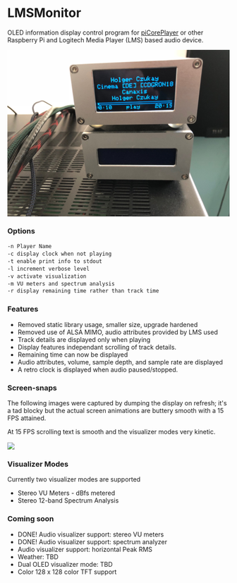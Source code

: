 # LMSMonitor
OLED information display control program for [piCorePlayer](https://www.picoreplayer.org/) or other Raspberry Pi and Logitech Media Player (LMS) based audio device.

<img width="800" src="doc/IMG_1442.jpg" align="center" />

### Options
```bash
-n Player Name
-c display clock when not playing
-t enable print info to stdout
-l increment verbose level
-v activate visualization
-m VU meters and spectrum analysis
-r display remaining time rather than track time
```

### Features
- Removed static library usage, smaller size, upgrade hardened
- Removed use of ALSA MIMO, audio attributes provided by LMS used
- Track details are displayed only when playing
- Display features independant scrolling of track details.
- Remaining time can now be displayed
- Audio attributes, volume, sample depth, and sample rate are displayed
- A retro clock is displayed when audio paused/stopped.

### Screen-snaps
The following images were captured by dumping the display on refresh; it's a tad blocky but the actual screen animations are buttery smooth with a 15 FPS attained.

At 15 FPS scrolling text is smooth and the visualizer modes very kinetic.

<img width="300" src="sources/demo.gif" align="center" />

### Visualizer Modes

Currently two visualizer modes are supported
- Stereo VU Meters - dBfs metered
- Stereo 12-band Spectrum Analysis

### Coming soon
- DONE! Audio visualizer support: stereo VU meters
- DONE! Audio visualizer support: spectrum analyzer
- Audio visualizer support: horizontal Peak RMS
- Weather: TBD
- Dual OLED visualizer mode: TBD
- Color 128 x 128 color TFT support